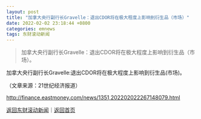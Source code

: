 ```yaml
---
layout: post
title: "加拿大央行副行长Gravelle：退出CDOR将在极大程度上影响到衍生品（市场）"
date: 2022-02-02 23:18:44 +0800
categories: emnews
tags: 东财滚动新闻
---
```

> 加拿大央行副行长Gravelle：退出CDOR将在极大程度上影响到衍生品（市场）。

<p>加拿大央行副行长Gravelle:退出CDOR将在极大程度上影响到衍生品(市场)。</p><p class="em_media">（文章来源：21世纪经济报道）</p>

<http://finance.eastmoney.com/news/1351,202202022267148079.html>

[返回东财滚动新闻](//finews.withounder.com/emnews/)｜[返回首页](//finews.withounder.com/)